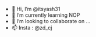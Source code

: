 - 👋 Hi, I’m @itsyash31
- 🌱 I’m currently learning NOP
- 💞️ I’m looking to collaborate on ...
- 📫 Insta : @zd_cj

<!---
itsyash31/itsyash31 is a ✨ special ✨ repository because its `README.md` (this file) appears on your GitHub profile.
You can click the Preview link to take a look at your changes.
--->
